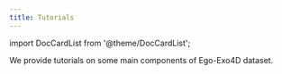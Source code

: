 ```yaml
---
title: Tutorials
---
```


import DocCardList from '@theme/DocCardList';

We provide tutorials on some main components of Ego-Exo4D dataset.

<DocCardList/>

